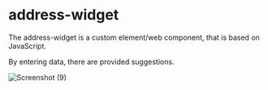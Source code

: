 # address-widget

The address-widget is a custom element/web component, that is based on JavaScript.

By entering data, there are provided suggestions. 

![Screenshot (9)](https://user-images.githubusercontent.com/82816092/163700969-ea509b39-47a4-4d1a-87bc-1d2222b1fb11.png)
